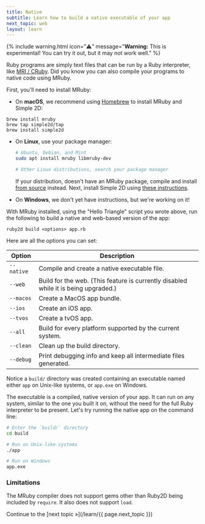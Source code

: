 ```yaml
---
title: Native
subtitle: Learn how to build a native executable of your app
next_topic: web
layout: learn
---
```


{% include warning.html icon="⚠️" message="<b>Warning:</b> This is experimental! You can try it out, but it may not work well." %}

Ruby programs are simply text files that can be run by a Ruby interpreter, like [MRI / CRuby](https://en.wikipedia.org/wiki/Ruby_MRI). Did you know you can also compile your programs to native code using MRuby.

First, you'll need to install MRuby:

- On **macOS**, we recommend using [Homebrew](https://brew.sh) to install MRuby and Simple 2D:
```
brew install mruby
brew tap simple2d/tap
brew install simple2d
```

- On **Linux**, use your package manager:
  ```bash
  # Ubuntu, Debian, and Mint
  sudo apt install mruby libmruby-dev

  # Other Linux distributions, search your package manager
  ```
  If your distribution, doesn't have an MRuby package, compile and install [from source](https://github.com/mruby/mruby) instead.
  Next, install Simple 2D using [these instructions](https://github.com/simple2d/simple2d#on-linux).

- On **Windows**, we don't yet have instructions, but we're working on it!

With MRuby installed, using the "Hello Triangle" script you wrote above, run the following to build a native and web-based version of the app:

```
ruby2d build <options> app.rb
```

Here are all the options you can set:

| Option          | Description |
|-----------------|-------------|
| `--native`      | Compile and create a native executable file. |
| `--web`         | Build for the web. (This feature is currently disabled while it is being upgraded.) |
| `--macos`       | Create a MacOS app bundle.  |
| `--ios`         | Create an iOS app. |
| `--tvos`        | Create a tvOS app. |
| `--all`         | Build for every platform supported by the current system. |
| `--clean`       | Clean up the build directory. |
| `--debug`       | Print debugging info and keep all intermediate files generated. |

Notice a `build/` directory was created containing an executable named either `app` on Unix-like systems, or `app.exe` on Windows.

The executable is a compiled, native version of your app. It can run on any system, similar to the one you built it on, without the need for the full Ruby interpreter to be present. Let's try running the native app on the command line:

```bash
# Enter the `build/` directory
cd build

# Run on Unix-like systems
./app

# Run on Windows
app.exe
```

### Limitations
The MRuby compiler does not support gems other than Ruby2D being included by `require`. It also does not support `load`.

Continue to the [next topic »](/learn/{{ page.next_topic }})
